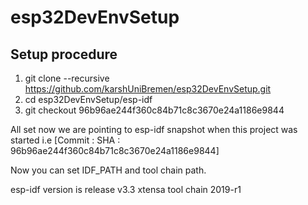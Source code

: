 # esp32DevEnvSetup


## Setup procedure

1. git clone --recursive  https://github.com/karshUniBremen/esp32DevEnvSetup.git
2. cd esp32DevEnvSetup/esp-idf
3. git checkout 96b96ae244f360c84b71c8c3670e24a1186e9844

All set now we are pointing to esp-idf snapshot when this project was started i.e [Commit : SHA : 96b96ae244f360c84b71c8c3670e24a1186e9844]

Now you can set IDF_PATH and tool chain path.

esp-idf version is 		release v3.3
xtensa tool chain 		2019-r1
